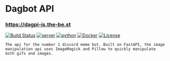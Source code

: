 # Dagbot API

### https://dagpi-is.the-be.st

[![Build Status](https://travis-ci.com/Daggy1234/dockerapi.svg?token=n5es5PKmozY223YRQS5s&branch=master)](https://travis-ci.com/Daggy1234/dockerapi) [![server](https://img.shields.io/discord/491175207122370581)](https://discord.gg/5Y2ryNq) [![python](https://img.shields.io/static/v1?label=python&message=3.8&color=yellow)](https://www.python.org/downloads/release/python-381/) [![Docker](https://img.shields.io/static/v1?label=Run%20On&message=Docker&color=informational)](https://github.com/tiangolo/uvicorn-gunicorn-fastapi-docker) [![License](https://img.shields.io/badge/License-Apache%202.0-red.svg)](https://opensource.org/licenses/Apache-2.0)


`The api for the number 1 discord meme bot. Built on FastAPI, the image manipulation api uses ImageMagick and Pillow to quickly manipulate both gifs and images.`










